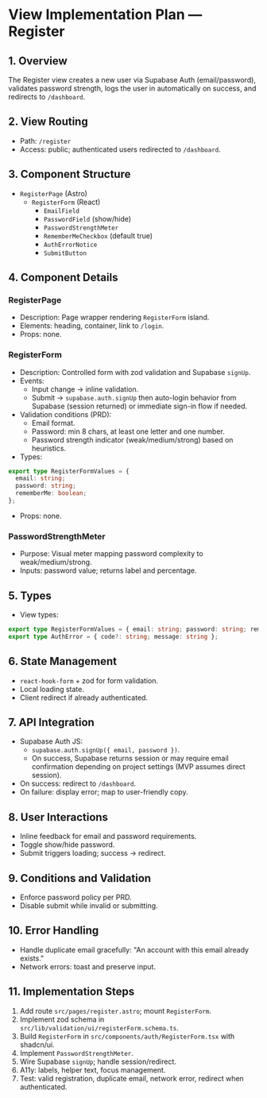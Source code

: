 # View Implementation Plan — Register

## 1. Overview

The Register view creates a new user via Supabase Auth (email/password), validates password strength, logs the user in automatically on success, and redirects to `/dashboard`.

## 2. View Routing

- Path: `/register`
- Access: public; authenticated users redirected to `/dashboard`.

## 3. Component Structure

- `RegisterPage` (Astro)
  - `RegisterForm` (React)
    - `EmailField`
    - `PasswordField` (show/hide)
    - `PasswordStrengthMeter`
    - `RememberMeCheckbox` (default true)
    - `AuthErrorNotice`
    - `SubmitButton`

## 4. Component Details

### RegisterPage

- Description: Page wrapper rendering `RegisterForm` island.
- Elements: heading, container, link to `/login`.
- Props: none.

### RegisterForm

- Description: Controlled form with zod validation and Supabase `signUp`.
- Events:
  - Input change → inline validation.
  - Submit → `supabase.auth.signUp` then auto-login behavior from Supabase (session returned) or immediate sign-in flow if needed.
- Validation conditions (PRD):
  - Email format.
  - Password: min 8 chars, at least one letter and one number.
  - Password strength indicator (weak/medium/strong) based on heuristics.
- Types:

```ts
export type RegisterFormValues = {
  email: string;
  password: string;
  rememberMe: boolean;
};
```

- Props: none.

### PasswordStrengthMeter

- Purpose: Visual meter mapping password complexity to weak/medium/strong.
- Inputs: password value; returns label and percentage.

## 5. Types

- View types:

```ts
export type RegisterFormValues = { email: string; password: string; rememberMe: boolean };
export type AuthError = { code?: string; message: string };
```

## 6. State Management

- `react-hook-form` + zod for form validation.
- Local loading state.
- Client redirect if already authenticated.

## 7. API Integration

- Supabase Auth JS:
  - `supabase.auth.signUp({ email, password })`.
  - On success, Supabase returns session or may require email confirmation depending on project settings (MVP assumes direct session).
- On success: redirect to `/dashboard`.
- On failure: display error; map to user-friendly copy.

## 8. User Interactions

- Inline feedback for email and password requirements.
- Toggle show/hide password.
- Submit triggers loading; success → redirect.

## 9. Conditions and Validation

- Enforce password policy per PRD.
- Disable submit while invalid or submitting.

## 10. Error Handling

- Handle duplicate email gracefully: "An account with this email already exists."
- Network errors: toast and preserve input.

## 11. Implementation Steps

1. Add route `src/pages/register.astro`; mount `RegisterForm`.
2. Implement zod schema in `src/lib/validation/ui/registerForm.schema.ts`.
3. Build `RegisterForm` in `src/components/auth/RegisterForm.tsx` with shadcn/ui.
4. Implement `PasswordStrengthMeter`.
5. Wire Supabase `signUp`; handle session/redirect.
6. A11y: labels, helper text, focus management.
7. Test: valid registration, duplicate email, network error, redirect when authenticated.
